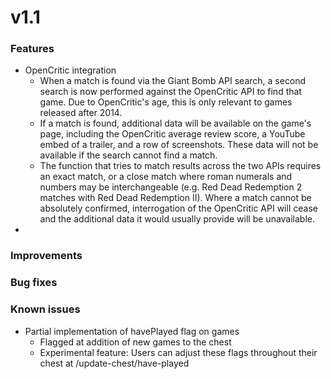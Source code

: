 # v1.1

### Features

- OpenCritic integration
  - When a match is found via the Giant Bomb API search, a second search is now performed against the OpenCritic API to find that game. Due to OpenCritic's age, this is only relevant to games released after 2014.
  - If a match is found, additional data will be available on the game's page, including the OpenCritic average review score, a YouTube embed of a trailer, and a row of screenshots. These data will not be available if the search cannot find a match.
  - The function that tries to match results across the two APIs requires an exact match, or a close match where roman numerals and numbers may be interchangeable (e.g. Red Dead Redemption 2 matches with Red Dead Redemption II). Where a match cannot be absolutely confirmed, interrogation of the OpenCritic API will cease and the additional data it would usually provide will be unavailable.
-

### Improvements

### Bug fixes

### Known issues

- Partial implementation of havePlayed flag on games
  - Flagged at addition of new games to the chest
  - Experimental feature: Users can adjust these flags throughout their chest at /update-chest/have-played
